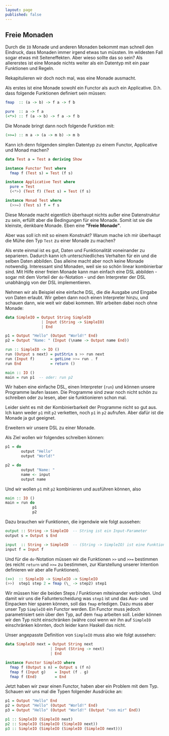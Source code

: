 ```yaml
---
layout: page
published: false
---
```


Freie Monaden
-----------------

Durch die `IO` Monade und anderen Monaden bekommt man schnell den Eindruck, dass Monaden immer irgend etwas tun müssten. Im wildesten Fall sogar etwas mit Seiteneffekten. Aber wieso sollte das so sein? Als allererstes ist eine Monade nichts weiter als ein Datentyp mit ein paar Funktionen und Regeln.

Rekapitulieren wir doch noch mal, was eine Monade ausmacht.

Als erstes ist eine Monade sowohl ein Functor als auch ein Applicative. D.h. dass folgende Funktionen definiert sein müssen:

```haskell
fmap  :: (a -> b) -> f a -> f b

pure  :: a -> f a 
(<*>) :: f (a -> b) -> f a -> f b
```

Die Monade bringt dann noch folgende Funktion mit:

```haskell
(>>=) :: m a -> (a -> m b) -> m b
```

Kann ich denn folgenden simplen Datentyp zu einem Functor, Applicative und Monad machen?

```haskell
data Test a = Test a deriving Show

instance Functor Test where
  fmap f (Test s) = Test (f s)

instance Applicative Test where
  pure = Test
  (<*>) (Test f) (Test s) = Test (f s)

instance Monad Test where
  (>>=) (Test s) f = f s
```

Diese Monade macht eigentlich überhaupt nichts außer eine Datenstruktur zu sein, erfüllt aber die Bedingungen für eine Monade. Somit ist sie die kleinste, denkbare Monade. Eben eine **"Freie Monade"**.

Aber was soll ich mit so einem Konstrukt? Warum mache ich mir überhaupt die Mühe den Typ `Test` zu einer Monade zu machen?

Als erste einmal ist es gut, Daten und Funktionalität voneinander zu separieren. Dadurch kann ich unterschiedliches Verhalten für ein und die selben Daten abbilden. Das alleine macht aber noch keine Monade notwendig. Interessant sind Monaden, weil sie so schön linear kombinierbar sind. Mit Hilfe einer freien Monade kann man einfach eine DSL abbilden - sogar mit dem Vorteil der `do`-Notation - und den Interpreter der DSL unabhängig von der DSL implementieren.

Nehmen wir als Beispiel eine einfache DSL, die die Ausgabe und Eingabe von Daten erlaubt. Wir geben dann noch einen Interpreter hinzu, und schauen dann, wie weit wir dabei kommen. Wir arbeiten dabei noch ohne Monade:

```haskell
data SimpleIO = Output String SimpleIO
                | Input (String -> SimpleIO) 
                | End

p1 = Output "Hello" (Output "World!" End)
p2 = Output "Name: " (Input (\name -> Output name End))

run :: SimpleIO -> IO ()
run (Output s next) = putStrLn s >> run next
run (Input f)       = getLine >>= run . f
run End             = return ()

main :: IO ()
main = run p1  -- oder: run p2
```

Wir haben eine einfache DSL, einen Interpreter (`run`) und können unsere Programme laufen lassen. Die Programme sind zwar noch nicht schön zu schreiben oder zu lesen, aber sie funktionieren schon mal.

Leider sieht es mit der Kombinierbarkeit der Programme nicht so gut aus. Ich kann weder `p1` mit `p2` verketten, noch `p1` in `p2` aufrufen. Aber dafür ist die Monade ja gut geeignet. 

Erweitern wir unsere DSL zu einer Monade.

Als Ziel wollen wir folgendes schreiben können:

```haskell
p1 = do
       output "Hello"
       output "World!"

p2 = do
       output "Name: "
       name <- input
       output name
```

Und wir wollen `p1` mit `p2` kombinieren und ausführen können, also

```haskell
main :: IO ()
main = run do
            p1
            p2
```

Dazu brauchen wir Funktionen, die irgendwie wie folgt aussehen:

```haskell
output :: String -> SimpleIO  -- String ist ein Input-Parameter
output s = Output s End

input  :: String -> SimpleIO  -- (String -> SimpleIO) ist eine Funktion die mit der Eingabe aufgerufen wird
input f = Input f
```

Und für die `do`-Notation müssen wir die Funktionen `>>` und `>>=` bestimmen (es reicht `return` und `>>=` zu bestimmen, zur Klarstellung unserer Intention definieren wir aber alle Funktionen).

```haskell
(>>)  :: SimpleIO -> SimpleIO -> SimpleIO
(>>)  step1 step 2 = fmap (\_ -> step2) step1
```

Wir müssen hier die beiden Steps / Funktionen miteinander verbinden. Und damit wir uns die Fallunterscheidung was `step1` ist und das Aus- und Einpacken hier sparen können, soll das `fmap` erledigen. Dazu muss aber unser Typ `SimpleIO` ein Functor werden. Ein Functor muss jedoch parametrisiert sein über den Typ, auf dem `fmap` arbeiten soll. Leider können wir den Typ nicht einschränken (währe cool wenn wir ihn auf `SimpleIO` einschränken könnten, doch leider kann Haskell das nicht.

Unser angepasste Definition von `SimpleIO` muss also wie folgt aussehen:

```haskell
data SimpleIO next = Output String next
                    | Input (String -> next) 
                    | End

instance Functor SimpleIO where
  fmap f (Output s n) = Output s (f n)
  fmap f (Input g)    = Input (f . g)
  fmap f (End)        = End
```

Jetzt haben wir zwar einen Functor, haben aber ein Problem mit dem Typ. Schauen wir uns mal die Typen folgender Ausdrücke an:

```haskell
p1 = Output "Hello" End
p2 = Output "Hello" (Output "World!" End)
p3 = Output "Hello" (Output "World!" (Output "von mir" End))

p1 :: SimpleIO (SimpleIO next)
p2 :: SimpleIO (SimpleIO (SimpleIO next))
p3 :: SimpleIO (SimpleIO (SimpleIO (SimpleIO next)))
```


